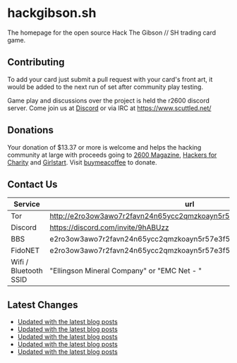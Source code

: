 # hackgibson.sh
The homepage for the open source Hack The Gibson // SH trading card game.


## Contributing

To add your card just submit a pull request with your card's front art, it would be added to the next run of set after community play testing.

Game play and discussions over the project is held the r2600 discord server. Come join us at [Discord](https://discord.com/invite/9hABUzz) or via IRC at https://www.scuttled.net/


## Donations

Your donation of $13.37 or more is welcome and helps the hacking community at large with proceeds going to [2600 Magazine](https://2600.com/), [Hackers for Charity](https://hackersforcharity.org) and [Girlstart](https://girlstart.org).  Visit [buymeacoffee](https://www.buymeacoffee.com/hackgibson.sh) to donate.


## Contact Us

Service | url
-|-
Tor | http://e2ro3ow3awo7r2favn24n65ycc2qmzkoayn5r57e3f56nvjwdcgg32ad.onion
Discord | https://discord.com/invite/9hABUzz
BBS | e2ro3ow3awo7r2favn24n65ycc2qmzkoayn5r57e3f56nvjwdcgg32ad.onion:23
FidoNET | e2ro3ow3awo7r2favn24n65ycc2qmzkoayn5r57e3f56nvjwdcgg32ad.onion:24554
Wifi / Bluetooth SSID | "Ellingson Mineral Company" or "EMC Net - <fidonet address>"

## Latest Changes
<!-- BLOG-POST-LIST:START -->
- [Updated with the latest blog posts](https://github.com/DFW2600/hackgibson.sh/commit/6b68688c6cf63b5e06b6da2528dd8e23e9401910)
- [Updated with the latest blog posts](https://github.com/DFW2600/hackgibson.sh/commit/6739413f2e2966ac73cc6f29aa42967170d574cf)
- [Updated with the latest blog posts](https://github.com/DFW2600/hackgibson.sh/commit/69264e7b1c8e829749ad294b85d0b2501392986a)
- [Updated with the latest blog posts](https://github.com/DFW2600/hackgibson.sh/commit/3a7ddaf6f4ba1a2c2f6ee04ec30256fa1de1d2f2)
- [Updated with the latest blog posts](https://github.com/DFW2600/hackgibson.sh/commit/13a7bbfecea785ffc3b9138276d16bd0684eb4fc)
<!-- BLOG-POST-LIST:END -->
